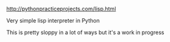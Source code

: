 http://pythonpracticeprojects.com/lisp.html

Very simple lisp interpreter in Python

This is pretty sloppy in a lot of ways but it's a work in progress